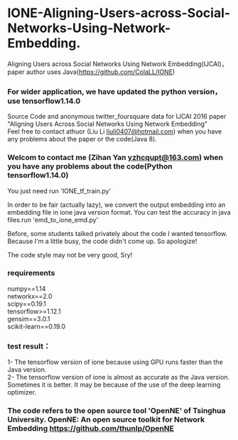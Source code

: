 # IONE-Aligning-Users-across-Social-Networks-Using-Network-Embedding.  
Aligning Users across Social Networks Using Network Embedding(IJCAI)，paper author uses Java(https://github.com/ColaLL/IONE)   
### For wider application, we have updated the python version，use tensorflow1.14.0  

Source Code and anonymous twitter_foursquare data for IJCAI 2016 paper "Aligning Users Across Social Networks Using Network Embedding"  
Feel free to contact athuor (Liu Li liuli0407@hotmail.com) when you have any problems about the paper or the code(Java 8).  

### Welcom to contact me (Zihan Yan yzhcqupt@163.com) when you have any problems about the code(Python tensorflow1.14.0)  


You just need run 'IONE_tf_train.py'    

In order to be fair (actually lazy), we convert the output embedding into an embedding file in ione java version format. You can test the accuracy in java files.run 'emd_to_ione_emd.py'  


Before, some students talked privately about the code I wanted tensorflow. Because I'm a little busy, the code didn't come up. So apologize!  

The code style may not be very good, Sry!   
### requirements    
numpy==1.14  
networkx==2.0  
scipy==0.19.1  
tensorflow>=1.12.1  
gensim==3.0.1  
scikit-learn==0.19.0  
### test result：  
   1- The tensorflow version of ione because using GPU runs faster than the Java version.  
   2- The tensorflow version of ione is almost as accurate as the Java version. Sometimes it is better. It may be because of the use of the deep learning optimizer.  
   
### The code  refers to the open source tool 'OpenNE' of Tsinghua University.  OpenNE: An open source toolkit for Network Embedding           https://github.com/thunlp/OpenNE  


   
   






